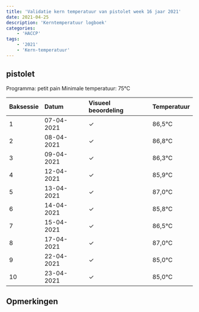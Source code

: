 ```yaml
---
title: 'Validatie kern temperatuur van pistolet week 16 jaar 2021'
date: 2021-04-25
description: 'Kerntemperatuur logboek'
categories:
    - 'HACCP'
tags:
    - '2021'
    - 'Kern-temperatuur'
---
```


## pistolet

Programma: petit pain
Minimale temperatuur: 75°C

| Baksessie | Datum | Visueel beoordeling | Temperatuur |
|:---|:---|:---|:---|
| 1 | 07-04-2021 | &check; | 86,5°C |
| 2 | 08-04-2021 | &check; | 86,8°C |
| 3 | 09-04-2021 | &check; | 86,3°C |
| 4 | 12-04-2021 | &check; | 85,9°C |
| 5 | 13-04-2021 | &check; | 87,0°C |
| 6 | 14-04-2021 | &check; | 85,8°C |
| 7 | 15-04-2021 | &check; | 86,5°C |
| 8 | 17-04-2021 | &check; | 87,0°C |
| 9 | 22-04-2021 | &check; | 85,0°C |
| 10 | 23-04-2021 | &check; | 85,0°C |

## Opmerkingen


